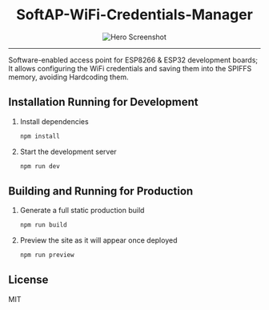 
<h1 align="center">
  SoftAP-WiFi-Credentials-Manager
</h1>

<div align="center">
  <img alt="Hero Screenshot" src="https://user-images.githubusercontent.com/53541185/207924379-931e349c-5517-4e0a-8883-5965c9a97f66.jpg" />
</div>

<hr>
Software-enabled access point for ESP8266 &amp; ESP32 development boards; It allows configuring the WiFi credentials and saving them into the SPIFFS memory, avoiding Hardcoding them.

## Installation Running for Development

1. Install dependencies

   ```sh
   npm install
   ```

2. Start the development server

   ```sh
   npm run dev
   ```
## Building and Running for Production

1. Generate a full static production build

   ```sh
   npm run build
   ```

1. Preview the site as it will appear once deployed

   ```sh
   npm run preview
   ```


## License
MIT

